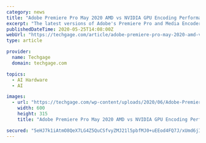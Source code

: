 ```yaml
---
category: news
title: "Adobe Premiere Pro May 2020 AMD vs NVIDIA GPU Encoding Performance"
excerpt: "The latest versions of Adobe's Premiere Pro and Media Encoder bring significant encode performance improvements to our graphics cards. With this 14.2 release, we revisited all 21 GPUs we just finished testing for our latest Radeon Pro review,"
publishedDateTime: 2020-05-25T14:08:00Z
webUrl: "https://techgage.com/article/adobe-premiere-pro-may-2020-amd-vs-nvidia-gpu-encoding-performance/"
type: article

provider:
  name: Techgage
  domain: techgage.com

topics:
  - AI Hardware
  - AI

images:
  - url: "https://techgage.com/wp-content/uploads/2020/06/Adobe-Premiere-Pro-Logo-600x315-cropped.jpg"
    width: 600
    height: 315
    title: "Adobe Premiere Pro May 2020 AMD vs NVIDIA GPU Encoding Performance"

secured: "5eHJ7k1iAtmO8QeX7LG4Z5QuCSfvyZMJ21l5pbfMJ0+uEEod4FQ7J/xUmd6jIKXHBSctSvo5J5b4/CU50MRgKEB8XQuwBmqxahKXai96wi7ptM7RjQ5NHCB0hvHSOV5zOZj5ugYYdL3TOZdyS5FOvt0ZwO8E5EP3yWs3gUwLeuKyXIRFKNNofZyyhtLPWkiLbfS8qZOeuSt/PBDv4/CGk9t/Fl7gf4oFtiC3e0m0o+TGJHrqs9DdMrDYOi3CFqW4YTYeRuZpbLP4/zCCDlLEX5YT52IrzUAOx1kQWXA9bTRQ2XP3WV64odgbDL6PoStrLZRJicRGhHVSAr7WoIqBt7nEfQ1LVmaHNIQGDHuccHUJczL30CSKmiHzgMS3bGPAM/AZdG4hrQxkiz/LWk1DIbSZtqTO03c28XnX1QTZqP9GbNA1NCNJh2WdmlcpY4f8f/KuB8IbbkRRl1XrZxs+TTNILYnbVkV0j4Y4Zf48Bg4=;wHMufBuokZJ+dHMt/OVoQg=="
---
```



